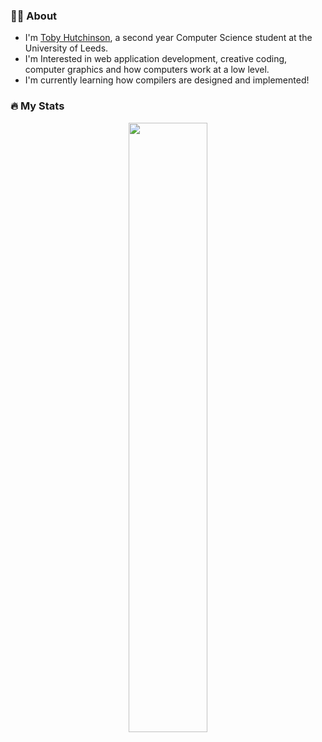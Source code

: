 ### 👨‍🎓 About
- I'm [Toby Hutchinson](https://www.toader.xyz), a second year Computer Science student at the University of Leeds.
- I'm Interested in web application development, creative coding, computer graphics and how computers work at a low level.
- I'm currently learning how compilers are designed and implemented!

### 🔥 My Stats
<p align="center">
  <img class="img" width="50%" src="https://github-readme-stats.vercel.app/api/top-langs/?username=toblaroni&layout=compact&theme=vision-friendly-dark" />
</p>
<!-- <p align="center">
  <img class="img" width="50%" src="https://streak-stats.demolab.com/?user=toblaroni&theme=dark&background=000000" />
</p> -->
